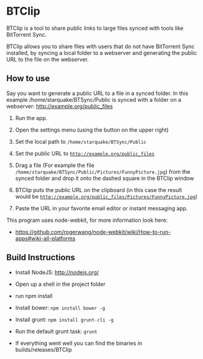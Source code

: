 BTClip
======

BTClip is a tool to share public links to large files synced with tools like BitTorrent Sync.

BTClip allows you to share files with users that do not have BitTorrent Sync installed, by syncing a local folder to a webserver and generating the public URL to the file on the webserver.


How to use
----------
  Say you want to generate a public URL to a file in a synced folder. In this example /home/starquake/BTSync/Public is synced with a folder on a webserver: http://example.org/public_files

  1. Run the app.

  2. Open the settings menu (using the button on the upper right)

  3. Set the local path to <code>/home/starquake/BTSync/Public</code>

  4. Set the public URL to <code>http://example.org/public_files</code>

  5. Drag a file (For example the file <code>/home/starquake/BTSync/Public/Pictures/FunnyPicture.jpg</code>) from the synced folder and drop it onto the dashed square in the BTClip window

  6. BTClip puts the public URL on the clipboard (in this case the result would be <code>http://example.org/public_files/Pictures/FunnyPicture.jpg</code>)

  7. Paste the URL in your favorite email editor or instant messaging app.

This program uses node-webkit, for more information look here:

  *  https://github.com/rogerwang/node-webkit/wiki/How-to-run-apps#wiki-all-platforms

Build Instructions
------------------

* Install NodeJS: http://nodejs.org/

* Open up a shell in the project folder

* run npm install

* Install bower: <code>npm install bower -g</code>

* Install grunt: <code>npm install grunt-cli -g</code>

* Run the default grunt task: <code>grunt</code>

* If everything went well you can find the binaries in builds/releases/BTClip
